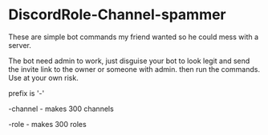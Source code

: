 # DiscordRole-Channel-spammer
These are simple bot commands my friend wanted so he could mess with a server.

The bot need admin to work, just disguise your bot  to look legit and send the invite link to  the owner or someone with admin. then run the commands.
Use at your own risk.

prefix is '-'

-channel    -  makes 300 channels

-role       - makes 300 roles 
  
  
  
  
  
  
